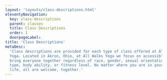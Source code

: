 ```yaml
---
layout: 'layouts/class-descriptions.html'
eleventyNavigation:
  key: class-descriptions
  parent: classes
  title: Class Descriptions
  order: 1
  doorpageLabel:
title: 'Class Descriptions'
metaDesc:
  'Class descriptions are provided for each type of class offered at All Walks
  Yoga. Located in Akron, Ohio, at All Walks Yoga we focus on accessible yoga to
  bring everyone together regardless of race, gender, sexual orientation, body
  type, body ability, or fitness level. No matter where you are in your walk of
  life, all are welcome, together.'
---
```

